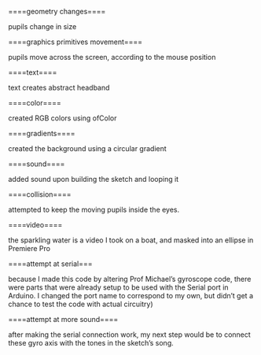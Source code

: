
====geometry changes====

pupils change in size


====graphics primitives movement====

pupils move across the screen, according to the mouse position

====text====

text creates abstract headband


====color====

created RGB colors using ofColor


====gradients====

created the background using a circular gradient


====sound====

added sound upon building the sketch and looping it


====collision====

attempted to keep the moving pupils inside the eyes.


====video====

the sparkling water is a video I took on a boat, and masked into an ellipse in Premiere Pro


====attempt at serial=== 

because I made this code by 
altering Prof Michael’s gyroscope code, there were parts that were already setup to be used with the Serial port in Arduino. I changed the port name to correspond to my own, but didn’t get a chance to test the code with actual circuitry)


====attempt at more sound====

after making the serial connection work, my next step would be to connect these gyro axis with the tones in the sketch’s song. 
